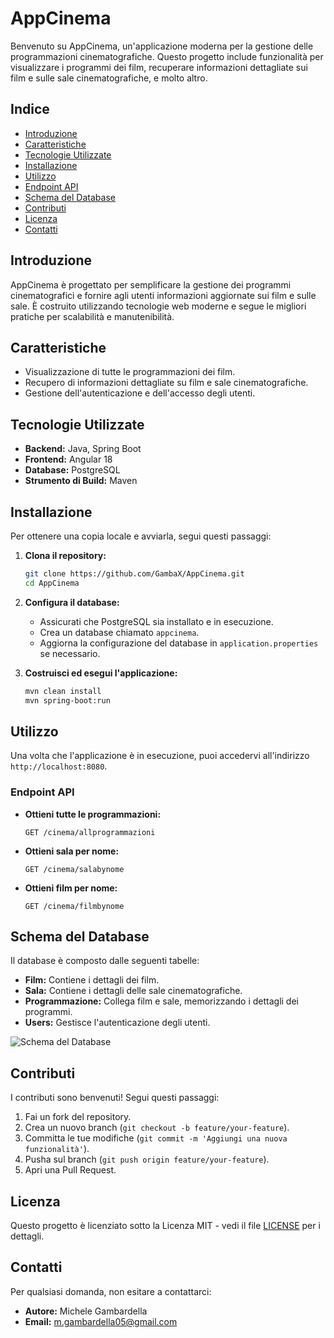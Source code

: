 # AppCinema

Benvenuto su AppCinema, un'applicazione moderna per la gestione delle programmazioni cinematografiche. Questo progetto include funzionalità per visualizzare i programmi dei film, recuperare informazioni dettagliate sui film e sulle sale cinematografiche, e molto altro.

## Indice

- [Introduzione](#introduzione)
- [Caratteristiche](#caratteristiche)
- [Tecnologie Utilizzate](#tecnologie-utilizzate)
- [Installazione](#installazione)
- [Utilizzo](#utilizzo)
- [Endpoint API](#endpoint-api)
- [Schema del Database](#schema-del-database)
- [Contributi](#contributi)
- [Licenza](#licenza)
- [Contatti](#contatti)

## Introduzione

AppCinema è progettato per semplificare la gestione dei programmi cinematografici e fornire agli utenti informazioni aggiornate sui film e sulle sale. È costruito utilizzando tecnologie web moderne e segue le migliori pratiche per scalabilità e manutenibilità.

## Caratteristiche

- Visualizzazione di tutte le programmazioni dei film.
- Recupero di informazioni dettagliate su film e sale cinematografiche.
- Gestione dell'autenticazione e dell'accesso degli utenti.

## Tecnologie Utilizzate

- **Backend:** Java, Spring Boot
- **Frontend:** Angular 18
- **Database:** PostgreSQL
- **Strumento di Build:** Maven

## Installazione

Per ottenere una copia locale e avviarla, segui questi passaggi:

1. **Clona il repository:**

   ```bash
   git clone https://github.com/GambaX/AppCinema.git
   cd AppCinema
   ```

2. **Configura il database:**

   - Assicurati che PostgreSQL sia installato e in esecuzione.
   - Crea un database chiamato `appcinema`.
   - Aggiorna la configurazione del database in `application.properties` se necessario.

3. **Costruisci ed esegui l'applicazione:**
   ```bash
   mvn clean install
   mvn spring-boot:run
   ```

## Utilizzo

Una volta che l'applicazione è in esecuzione, puoi accedervi all'indirizzo `http://localhost:8080`.

### Endpoint API

- **Ottieni tutte le programmazioni:**

  ```http
  GET /cinema/allprogrammazioni
  ```

- **Ottieni sala per nome:**

  ```http
  GET /cinema/salabynome
  ```

- **Ottieni film per nome:**
  ```http
  GET /cinema/filmbynome
  ```

## Schema del Database

Il database è composto dalle seguenti tabelle:

- **Film:** Contiene i dettagli dei film.
- **Sala:** Contiene i dettagli delle sale cinematografiche.
- **Programmazione:** Collega film e sale, memorizzando i dettagli dei programmi.
- **Users:** Gestisce l'autenticazione degli utenti.

![Schema del Database](https://ibb.co/TmVWRZf)

## Contributi

I contributi sono benvenuti! Segui questi passaggi:

1. Fai un fork del repository.
2. Crea un nuovo branch (`git checkout -b feature/your-feature`).
3. Committa le tue modifiche (`git commit -m 'Aggiungi una nuova funzionalità'`).
4. Pusha sul branch (`git push origin feature/your-feature`).
5. Apri una Pull Request.

## Licenza

Questo progetto è licenziato sotto la Licenza MIT - vedi il file [LICENSE](LICENSE) per i dettagli.

## Contatti

Per qualsiasi domanda, non esitare a contattarci:

- **Autore:** Michele Gambardella
- **Email:** m.gambardella05@gmail.com
